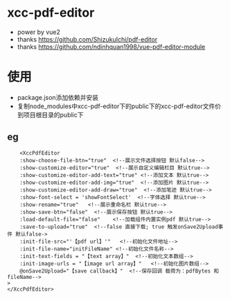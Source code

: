 # xcc-pdf-editor

- power by vue2
- thanks https://github.com/ShizukuIchi/pdf-editor
- thanks https://github.com/ndinhquan1998/vue-pdf-editor-module

# 使用
- package.json添加依赖并安装
- 复制node_modules中xcc-pdf-editor下的public下的xcc-pdf-editor文件价到项目根目录的public下



## eg
```vue
    <XccPdfEditor
    :show-choose-file-btn="true"  <!--展示文件选择按钮 默认false-->
    :show-customize-editor="true"  <!--展示自定义编辑栏目 默认true-->
    :show-customize-editor-add-text="true" <!--添加文本 默认true-->
    :show-customize-editor-add-img="true"  <!--添加图片 默认true-->
    :show-customize-editor-add-draw="true"  <!--添加笔迹 默认true-->
    :show-font-select = 'showFontSelect'  <!--字体选择 默认true-->
    :show-rename="true"   <!--展示重命名栏 默认true-->
    :show-save-btn="false"  <!--展示保存按钮 默认true-->
    :load-default-file="false"    <!--加载组件内置实例pdf 默认true-->
    :save-to-upload="true"  <!--false 直接下载; true 触发onSave2Upload事件 默认false->
    :init-file-src="'【pdf url】'"   <!--初始化文件地址-->
    :init-file-name="initFileName" <!--初始化文件名称-->
    :init-text-fields = "【text array】"  <!--初始化文本数组-->
    :init-image-urls = "【image url array】"   <!--初始化图片数组-->
    @onSave2Upload="【save callback】"  <!--保存回调 载荷为：pdfBytes 和 fileName-->
>
</XccPdfEditor>
```

